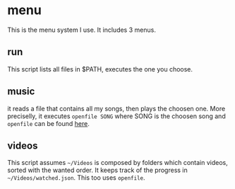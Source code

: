 # menu
This is the menu system I use. It includes 3
menus.

## run
This script lists all files in $PATH, executes the
one you choose.

## music
it reads a file that contains all my songs, then
plays the choosen one. More preciselly, it
executes `openfile SONG` where SONG is the choosen
song and `openfile` can be found
[here](https://github.com/deved99/openfile).

## videos
This script assumes ```~/Videos``` is composed by
folders which contain videos, sorted with the
wanted order. It keeps track of the progress in
```~/Videos/watched.json```. This too uses `openfile`.
